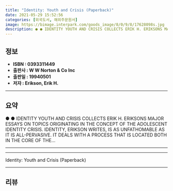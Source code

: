 ```yaml
---
title: "Identity: Youth and Crisis (Paperback)"
date: 2021-05-29 15:52:56
categories: [외국도서, 해외주문원서]
image: https://bimage.interpark.com/goods_image/8/0/9/8/17628098s.jpg
description: ● ● IDENTITY YOUTH AND CRISIS COLLECTS ERIK H. ERIKSONS MAJOR ESSAYS ON TOPICS ORIGINATING IN THE CONCEPT OF THE ADOLESCENT IDENTITY CRISIS. IDENTITY, ERIKSON
---
```


## **정보**

- **ISBN : 0393311449**
- **출판사 : W W Norton & Co Inc**
- **출판일 : 19940501**
- **저자 : Erikson, Erik H.**

------



## **요약**

●  ●  IDENTITY YOUTH AND CRISIS COLLECTS ERIK H. ERIKSONS MAJOR ESSAYS ON TOPICS ORIGINATING IN THE CONCEPT OF THE ADOLESCENT IDENTITY CRISIS. IDENTITY, ERIKSON WRITES, IS AS UNFATHOMABLE AS IT IS ALL-PERVASIVE. IT DEALS WITH A PROCESS THAT IS LOCATED BOTH IN THE CORE OF THE... 

------



------


Identity: Youth and Crisis (Paperback) 

------


## **리뷰** 

